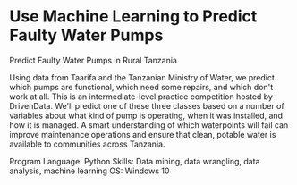 # Use Machine Learning to Predict Faulty Water Pumps
Predict Faulty Water Pumps in Rural Tanzania



Using data from Taarifa and the Tanzanian Ministry of Water, 
we predict which pumps are functional, which need some repairs, 
and which don't work at all. This is an intermediate-level practice competition hosted by DrivenData.
We'll predict one of these three classes based on a number of variables about what kind of pump is operating,
when it was installed, and how it is managed. A smart understanding of which waterpoints will fail can improve maintenance
operations and ensure that clean, potable water is available to communities across Tanzania.

Program Language: Python
Skills: Data mining, data wrangling, data analysis, machine learning
OS: Windows 10
















